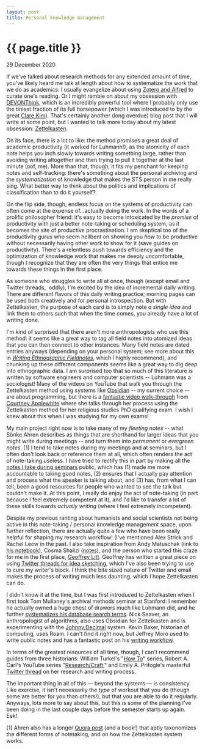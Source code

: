```yaml
---
layout: post
title: Personal knowledge management
---
```


{{ page.title }}
================

<p class="meta">29 December 2020</p>

If we've talked about research methods for any extended amount of time, you've likely heard me talk at length about how to systematize the work that we do as academics: I usually evangelize about using [Zotero and Alfred](https://crystaljjlee.blogspot.com/search/label/research%20workflow) to curate one's reading. Or I might ramble on about my obsession with [DEVONThink](https://www.devontechnologies.com/apps/devonthink), which is an incredibly powerful tool where I probably only use the tiniest fraction of its full horsepower (which I was introduced to by the great [Clare Kim](https://iph.wustl.edu/people/clare-kim)). That's certainly another (long overdue) blog post that I will write at some point, but I wanted to talk more today about my latest obsession: [Zettelkasten](https://en.wikipedia.org/wiki/Zettelkasten). 

On its face, there is a lot to like: the method promises a great deal of academic productivity (it worked for Luhmann!), as the atomicity of each note helps you inch slowly towards writing something large, rather than avoiding writing altogether and then trying to pull it together at the last minute (oof, me). More than that, though, it fits my penchant for keeping notes and self-tracking: there's something about the personal archiving and the _systematization_ of knowledge that makes the STS person in me really sing. What better way to think about the politics and implications of classification than to do it yourself? 

On the flip side, though, endless focus on the systems of productivity can often come at the expense of...actually doing the work. In the words of a prolific philosopher friend: it's easy to become intoxicated by the _promise_ of productivity with just a better note-taking or scheduling system, as it becomes the site of productive procrastination. I am skeptical too of the productivity gurus who seem hellbent on showing you _how_ to be productive without necessarily having other work to show for it (save guides on productivity). There's a relentless push towards efficiency and the optimization of knowledge work that makes me deeply uncomfortable, though I recognize that they are often the very things that entice me towards these things in the first place. 

As someone who struggles to write all at once, though (except email and Twitter threads,  oddly), I'm excited by the idea of incremental daily writing. There are different flavors of this daily writing practice; morning pages can be used both creatively and for personal introspection. But with Zettelkasten, the purpose of each card is to simply note _a single idea_ and link them to others such that when the time comes, you already have a lot of writing done. 

I'm kind of surprised that there aren't more anthropologists who use this method: it seems like a great way to tag all field notes into atomized ideas that you can then connect to other instances. Many field notes are dated entries anyways (depending on your personal system; see more about this in _[Writing Ethnographic Fieldnotes](https://press.uchicago.edu/ucp/books/book/chicago/W/bo12182616.html),_ which I highly recommend), and chunking up these different components seems like a great way to dig deep into ethnographic data. I am surprised too that so much of this literature is written by software engineers and computer scientists -- Luhmann was a sociologist! Many of the videos on YouTube that walk you through the Zettelkasten method using systems like [Obsidian](https://obsidian.md/) \-- my current choice -- are about programming, but there is a [fantastic video walk-through](https://www.youtube.com/watch?v=txsScSC53-8&ab_channel=KeepProductive) from [Courtney Applewhite](https://www.religion.ucsb.edu/people/student/courtney-applewhite/) where she talks through her process using the Zettelkasten method for her religious studies PhD qualifying exam. I wish I knew about this when I was studying for my own exams! 

My main project right now is to take many of my _fleeting notes_ -- what Sönke Ahren describes as things that are shorthand for larger ideas that you might write during meetings -- and turn them into _permanent_ or _evergreen notes_. \[1\] I tend to take notes during my meetings and at seminars, but I often don't look back or reference them at all, which often renders the act of note-taking useless. I have tried to rectify this in part by making all the [notes I take during seminars](https://docs.google.com/document/d/11UP2DG0tbb8KwMe1V9thxey0iIVP3sO2HYZcbFEsGIo/edit) public, which has (1) made me more accountable to taking good notes, (2) ensures that I actually pay attention and process what the speaker is talking about, and (3) has, from what I can tell, been a good resources for people who wanted to see the talk but couldn't make it. At this point, I really do enjoy the act of note-taking (in part because I feel extremely competent at it), and I'd like to transfer a lot of these skills towards _actually writing_ (where I feel extremely incompetent). 

Despite my previous ranting about humanists and social scientists not being active in this note-taking / personal knowledge management space, upon further reflection, there are actually quite a few who have been really helpful for shaping my research workflow! (I've mentioned Alex Strick and Rachel Leow in the past. I also take inspiration from Andy Matuschak (link to [his notebook](https://notes.andymatuschak.org/z7kEFe6NfUSgtaDuUjST1oczKKzQQeQWk4Dbc)), Cosma Shalizi ([notes](http://bactra.org/notebooks/)), and the person who started this craze for me in the first place, [Geoffrey Litt](https://www.geoffreylitt.com/). Geoffrey has written a great piece on using [Twitter threads for idea sketching](https://www.geoffreylitt.com/2020/09/21/twitter-and-media-for-sketching.html), which I've also been trying to use to cure my writer's block. I think the bite sized nature of Twitter and email makes the process of writing much less daunting, which I hope Zettelkasten can do.  

I didn't know it at the time, but I was first introduced to Zettelkasten when I first took Tom Mullaney's archival methods seminar at Stanford: I remember he actually owned a huge chest of drawers much like Luhmann did, and he further [systematizes his database search terms](https://youtu.be/mfRDqQL7PP4). Nick Seaver, an anthropologist of algorithms, also uses Obsidian for Zettelkasten and is experimenting with the [Johnny.Decimal](https://johnnydecimal.com/) system. Kevin Baker, historian of computing, uses Roam. I can't find it right now, but Jeffrey Moro used to write public notes and has a fantastic post on his [writing workflow](https://jeffreymoro.com/blog/2020-09-21-how-i-write/). 

In terms of the greatest resources of all time, though, I can't recommend guides from three historians: William Turkel's "[How To](https://williamjturkel.net/how-to/)" series, Robert A. Carl's YouTube series "[Research/Craft](https://www.youtube.com/playlist?list=PLInjTK7TLuVftmQALN80fAfAsEGTh5LFg)," and Emily A. Prifogle's masterful [Twitter thread](https://twitter.com/EmilyAPrifogle/status/1093516265833025537?s=20) on her research and writing process. 

The important thing in all of this — beyond the systems — is consistency. Like exercise, it isn't necessarily the _type_ of workout that you do (though some are better for you than others!), but that you are able to do it regularly. Anyways, lots more to say about this, but this is some of the planning I've been doing in the last couple days before the semester starts up again. Eek! 

\[1\] Ahren also has a longer [Quora post](https://www.quora.com/What-is-the-best-way-to-take-notes/answer/S%C3%B6nke-Ahrens?ch=10&share=e1efd8f9&srid=uJBsW) (and a book!) that aptly taxonomizes the different forms of notetaking, and on how the Zettelkasten system works.
